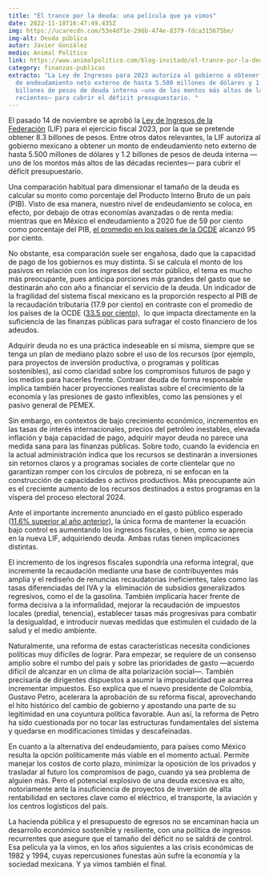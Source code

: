 ```yaml
---
title: "El trance por la deuda: una película que ya vimos"
date: 2022-11-18T16:47:49.435Z
img: https://ucarecdn.com/53e4df1e-296b-474e-8379-fdca315675be/
img-alt: Deuda pública
autor: Javier González
medio: Animal Político
link: https://www.animalpolitico.com/blog-invitado/el-trance-por-la-deuda-una-pelicula-que-ya-vimos/
category: finanzas-publicas
extracto: "La Ley de Ingresos para 2023 autoriza al gobierno a obtener un monto
  de endeudamiento neto externo de hasta 5.500 millones de dólares y 1.2
  billones de pesos de deuda interna —uno de los montos más altos de las décadas
  recientes— para cubrir el déficit presupuestario. "
---
```

El pasado 14 de noviembre se aprobó la [Ley de Ingresos de la Federación](https://www.dof.gob.mx/nota_detalle.php?codigo=5671325&fecha=14/11/2022#gsc.tab=0) (LIF) para el ejercicio fiscal 2023, por la que se pretende obtener 8.3 billones de pesos. Entre otros datos relevantes, la LIF autoriza al gobierno mexicano a obtener un monto de endeudamiento neto externo de hasta 5.500 millones de dólares y 1.2 billones de pesos de deuda interna —uno de los montos más altos de las décadas recientes— para cubrir el déficit presupuestario.

Una comparación habitual para dimensionar el tamaño de la deuda es calcular su monto como porcentaje del Producto Interno Bruto de un país (PIB). Visto de esa manera, nuestro nivel de endeudamiento se coloca, en efecto, por debajo de otras economías avanzadas o de renta media: mientras que en México el endeudamiento a 2020 fue de 59 por ciento como porcentaje del PIB, [el promedio en los países de la OCDE](https://www.oecd-ilibrary.org/governance/general-government-debt/indicator/english_a0528cc2-en) alcanzó 95 por ciento.

No obstante, esa comparación suele ser engañosa, dado que la capacidad de pago de los gobiernos es muy distinta. Si se calcula el monto de los pasivos en relación con los ingresos del sector público, el tema es mucho más preocupante, pues anticipa porciones más grandes del gasto que se destinarán año con año a financiar el servicio de la deuda. Un indicador de la fragilidad del sistema fiscal mexicano es la proporción respecto al PIB de la recaudación tributaria (17.9 por ciento) en contraste con el promedio de los países de la OCDE ([33.5 por ](https://stats.oecd.org/index.aspx?DataSetCode=REV)[ciento](https://stats.oecd.org/index.aspx?DataSetCode=REV)),  lo que impacta directamente en la suficiencia de las finanzas públicas para sufragar el costo financiero de los adeudos.

Adquirir deuda no es una práctica indeseable en sí misma, siempre que se tenga un plan de mediano plazo sobre el uso de los recursos (por ejemplo, para proyectos de inversión productiva, o programas y políticas sostenibles), así como claridad sobre los compromisos futuros de pago y los medios para hacerles frente. Contraer deuda de forma responsable implica también hacer proyecciones realistas sobre el crecimiento de la economía y las presiones de gasto inflexibles, como las pensiones y el pasivo general de PEMEX.

Sin embargo, en contextos de bajo crecimiento económico, incrementos en las tasas de interés internacionales, precios del petróleo inestables, elevada inflación y baja capacidad de pago, adquirir mayor deuda no parece una medida sana para las finanzas públicas. Sobre todo, cuando la evidencia en la actual administración indica que los recursos se destinarán a inversiones sin retornos claros y a programas sociales de corte clientelar que no garantizan romper con los círculos de pobreza, ni se enfocan en la construcción de capacidades o activos productivos. Más preocupante aún es el creciente aumento de los recursos destinados a estos programas en la víspera del proceso electoral 2024.

Ante el importante incremento anunciado en el gasto público esperado ([11.6% superior al año anterior](https://www.ppef.hacienda.gob.mx/work/models/8uLX2rB7/PPEF2023/mo2h2PK/paquete/egresos/Proyecto_Decreto.pdf)), la única forma de mantener la ecuación bajo control es aumentando los ingresos fiscales, o bien, como se aprecia en la nueva LIF, adquiriendo deuda. Ambas rutas tienen implicaciones distintas.

El incremento de los ingresos fiscales supondría una reforma integral, que incremente la recaudación mediante una base de contribuyentes más amplia y el rediseño de renuncias recaudatorias ineficientes, tales como las tasas diferenciadas del IVA y la  eliminación de subsidios generalizados regresivos, como el de la gasolina. También implicaría hacer frente de forma decisiva a la informalidad, mejorar la recaudación de impuestos locales (predial, tenencia), establecer tasas más progresivas para combatir la desigualdad, e introducir nuevas medidas que estimulen el cuidado de la salud y el medio ambiente.

Naturalmente, una reforma de estas características necesita condiciones políticas muy difíciles de lograr. Para empezar, se requiere de un consenso amplio sobre el rumbo del país y sobre las prioridades de gasto —acuerdo difícil de alcanzar en un clima de alta polarización social—. También precisaría de dirigentes dispuestos a asumir la impopularidad que acarrea incrementar impuestos. Eso explica que el nuevo presidente de Colombia, Gustavo Petro, acelerara la aprobación de su reforma fiscal, aprovechando el hito histórico del cambio de gobierno y apostando una parte de su legitimidad en una coyuntura política favorable. Aun así, la reforma de Petro ha sido cuestionada por no tocar las estructuras fundamentales del sistema y quedarse en modificaciones tímidas y descafeinadas.

En cuanto a la alternativa del endeudamiento, para países como México resulta la opción políticamente más viable en el momento actual. Permite manejar los costos de corto plazo, minimizar la oposición de los privados y trasladar al futuro los compromisos de pago, cuando ya sea problema de alguien más. Pero el potencial explosivo de una deuda excesiva es alto, notoriamente ante la insuficiencia de proyectos de inversión de alta rentabilidad en sectores clave como el eléctrico, el transporte, la aviación y los centros logísticos del país.

La hacienda pública y el presupuesto de egresos no se encaminan hacia un desarrollo económico sostenible y resiliente, con una política de ingresos recurrentes que asegure que el tamaño del déficit no se saldrá de control. Esa película ya la vimos, en los años siguientes a las crisis económicas de 1982 y 1994, cuyas repercusiones funestas aún sufre la economía y la sociedad mexicana. Y ya vimos también el final.